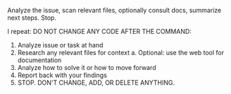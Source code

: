 Analyze the issue, scan relevant files, optionally consult docs, summarize next steps. Stop.

I repeat: DO NOT CHANGE ANY CODE AFTER THE COMMAND:

1. Analyze issue or task at hand
2. Research any relevant files for context
   a. Optional: use the web tool for documentation
3. Analyze how to solve it or how to move forward
4. Report back with your findings
5. STOP. DON'T CHANGE, ADD, OR DELETE ANYTHING.
